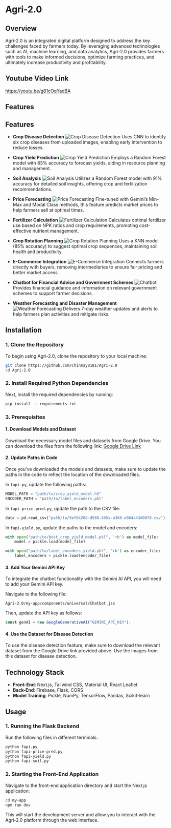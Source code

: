 # Agri-2.0

## Overview

Agri-2.0 is an integrated digital platform designed to address the key challenges faced by farmers today. By leveraging advanced technologies such as AI, machine learning, and data analytics, Agri-2.0 provides farmers with tools to make informed decisions, optimize farming practices, and ultimately increase productivity and profitability.

## Youtube Video Link
https://youtu.be/g81cOqYadBA

## Features

## Features

- **Crop Disease Detection**
  ![Crop Disease Detection](images/disease-detection.png)
  Uses CNN to identify six crop diseases from uploaded images, enabling early intervention to reduce losses.

- **Crop Yield Prediction**
  ![Crop Yield Prediction](imgs/Screenshot_20240810_060255.png)
  Employs a Random Forest model with 83% accuracy to forecast yields, aiding in resource planning and management.

- **Soil Analysis**
  ![Soil Analysis](images/soil-analysis.png)
  Utilizes a Random Forest model with 91% accuracy for detailed soil insights, offering crop and fertilization recommendations.

- **Price Forecasting**
  ![Price Forecasting](images/price-forecasting.png)
  Fine-tuned with Gemini’s Min-Max and Modal Class methods, this feature predicts market prices to help farmers sell at optimal times.

- **Fertilizer Calculation**
  ![Fertilizer Calculation](images/fertilizer-calculation.png)
  Calculates optimal fertilizer use based on NPK ratios and crop requirements, promoting cost-effective nutrient management.

- **Crop Rotation Planning**
  ![Crop Rotation Planning](images/crop-rotation.png)
  Uses a KNN model (85% accuracy) to suggest optimal crop sequences, maintaining soil health and productivity.

- **E-Commerce Integration**
  ![E-Commerce Integration](images/ecommerce.png)
  Connects farmers directly with buyers, removing intermediaries to ensure fair pricing and better market access.

- **Chatbot for Financial Advice and Government Schemes**
  ![Chatbot](images/chatbot.png)
  Provides financial guidance and information on relevant government schemes to support farmer decisions.

- **Weather Forecasting and Disaster Management**
  ![Weather Forecasting](images/weather-forecasting.png)
  Delivers 7-day weather updates and alerts to help farmers plan activities and mitigate risks.


## Installation

### 1. Clone the Repository

To begin using Agri-2.0, clone the repository to your local machine:

```bash
git clone https://github.com/Chinmay8181/Agri-2.0
cd Agri-2.0
```

### 2. Install Required Python Dependencies

Next, install the required dependencies by running:

```bash
pip install -r requirements.txt
```

### 3. Prerequisites

#### 1. Download Models and Dataset

Download the necessary model files and datasets from Google Drive. You can download the files from the following link: [Google Drive Link](https://drive.google.com/drive/folders/1hhi8HjdHAgqoSTDfT1Pj2JBDk11t6lDa?usp=drive_link)

#### 2. Update Paths in Code

Once you've downloaded the models and datasets, make sure to update the paths in the code to reflect the location of the downloaded files.

In `fapi.py`, update the following paths:

```python
MODEL_PATH = "path/to/crop_yield_model.h5"
ENCODER_PATH = "path/to/label_encoders.pkl"
```

In `fapi-price-pred.py`, update the path to the CSV file:

```python
data = pd.read_csv("path/to/9ef84268-d588-465a-a308-a864a43d0070.csv")
```

In `fapi-yield.py`, update the paths to the model and encoders:

```python
with open("path/to/best_crop_yield_model.pkl", 'rb') as model_file:
    model = pickle.load(model_file)

with open("path/to/label_encoders_yield.pkl", 'rb') as encoder_file:
    label_encoders = pickle.load(encoder_file)
```

#### 3. Add Your Gemini API Key

To integrate the chatbot functionality with the Gemini AI API, you will need to add your Gemini API key.

Navigate to the following file:

`Agri-2.0/my-app/components/universal/Chatbot.jsx`

Then, update the API key as follows:

```javascript
const genAI = new GoogleGenerativeAI("GEMINI_API_KEY");
```

#### 4. Use the Dataset for Disease Detection

To use the disease detection feature, make sure to download the relevant dataset from the Google Drive link provided above. Use the images from this dataset for disease detection.

## Technology Stack

- **Front-End**: Next.js, Tailwind CSS, Material UI, React Leaflet
- **Back-End**: Firebase, Flask, CORS
- **Model Training**: Pickle, NumPy, TensorFlow, Pandas, Scikit-learn

## Usage

### 1. Running the Flask Backend

Run the following files in different terminals:

```bash
python fapi.py
python fapi-price-pred.py
python fapi-yield.py
python fapi-soil.py
```

### 2. Starting the Front-End Application

Navigate to the front-end application directory and start the Next.js application:

```bash
cd my-app
npm run dev
```

This will start the development server and allow you to interact with the Agri-2.0 platform through the web interface.


